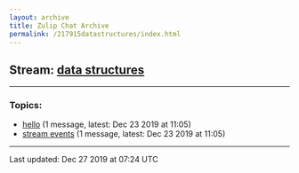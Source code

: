 ```yaml
---
layout: archive
title: Zulip Chat Archive
permalink: /217915datastructures/index.html
---
```


## Stream: [data structures](https://programmers.zulipchat.com/217915datastructures/index.html)
---

### Topics:

* [hello](47413hello.html) (1 message, latest: Dec 23 2019 at 11:05)
* [stream events](95106streamevents.html) (1 message, latest: Dec 23 2019 at 11:05)

<hr><p>Last updated: Dec 27 2019 at 07:24 UTC</p>
